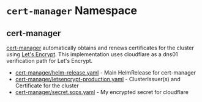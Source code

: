 # `cert-manager` Namespace

## cert-manager

[cert-manager](https://github.com/jetstack/cert-manager) automatically obtains and renews certificates for the cluster using [Let's Encrypt](https://letsencrypt.org/). This implementation uses cloudflare as a dns01 verification path for Let's Encrypt.

- [cert-manager/helm-release.yaml](cert-manager/helm-release.yaml) - Main HelmRelease for cert-manager
- [cert-manager/letsencrypt-production.yaml](cert-manager/letsencrypt-production.yaml) - ClusterIssuer(s) and Certificate for the cluster
- [cert-manager/secret.sops.yaml](cert-manager/secret.sops.yaml) - My encrypted secret for cloudflare
